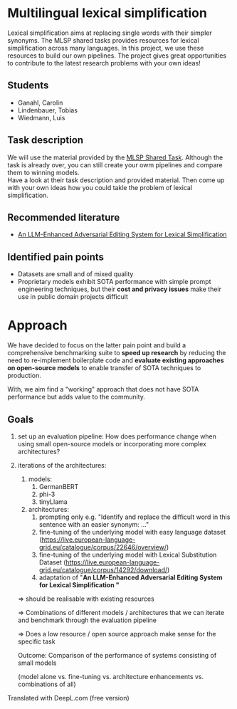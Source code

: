 # Multilingual lexical simplification
Lexical simplification aims at replacing single words with their simpler synonyms. The MLSP shared tasks provides resources for lexical simplification across many languages. In this project, we use these resources to build our own pipelines. The project gives great opportunities to contribute to the latest research problems with your own ideas!

## Students
* Ganahl, Carolin
* Lindenbauer, Tobias
* Wiedmann, Luis

## Task description
We will use the material provided by the [MLSP Shared Task](https://sites.google.com/view/mlsp-sharedtask-2024). Although the task is already over, you can still create your owm pipelines and compare them to winning models.  
Have a look at their task description and provided material. Then come up with your own ideas how you could takle the problem of lexical simplification.

## Recommended literature
- [An LLM-Enhanced Adversarial Editing System for Lexical Simplification](https://arxiv.org/abs/2402.14704)

## Identified pain points
- Datasets are small and of mixed quality
- Proprietary models exhibit SOTA performance with simple prompt engineering techniques, but their **cost and privacy issues** make their use in public domain projects difficult

# Approach
We have decided to focus on the latter pain point and build a comprehensive benchmarking suite to **speed up research** 
by reducing the need to re-implement boilerplate code and **evaluate existing approaches on open-source models** to
enable transfer of SOTA techniques to production.

With, we aim find a "working" approach that does not have SOTA performance but adds value to the community.

## Goals
1. set up an evaluation pipeline: How does performance change when using small open-source models or incorporating more complex architectures?
2. iterations of the architectures:
    1. models: 
        1. GermanBERT
        2. phi-3
        3. tinyLlama
    2. architectures:
        1. prompting only e.g. "Identify and replace the difficult word in this sentence with an easier synonym: ..."
        2. fine-tuning of the underlying model with easy language dataset (https://live.european-language-grid.eu/catalogue/corpus/22646/overview/)
        3. fine-tuning of the underlying model with Lexical Substitution Dataset (https://live.european-language-grid.eu/catalogue/corpus/14292/download/)
        4. adaptation of "**An LLM-Enhanced Adversarial Editing System for Lexical Simplification "**
    
    ⇒ should be realisable with existing resources
    
    ⇒ Combinations of different models / architectures that we can iterate and benchmark through the evaluation pipeline
    
    ⇒ Does a low resource / open source approach make sense for the specific task
    
    Outcome: Comparison of the performance of systems consisting of small models 
    
    (model alone vs. fine-tuning vs. architecture enhancements vs. combinations of all)

Translated with DeepL.com (free version)